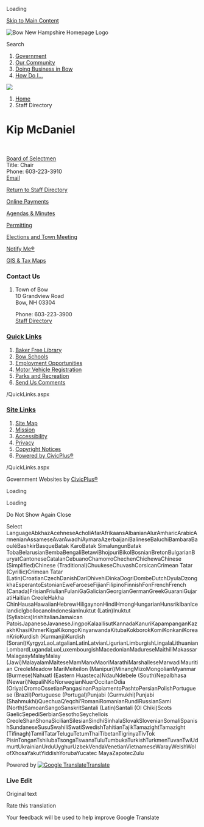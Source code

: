 Loading

[Skip to Main Content](https://www.bownh.gov/directory.aspx?eid=184%2F)

![Bow New Hampshire Homepage Logo](https://www.bownh.gov/ImageRepository/Document?documentID=6690)

Search

1. [Government](https://www.bownh.gov/27/Government)
2. [Our Community](https://www.bownh.gov/31/Our-Community)
3. [Doing Business in Bow](https://www.bownh.gov/35/Doing-Business-in-Bow)
4. [How Do I...](https://www.bownh.gov/9/How-Do-I)

<!--THE END-->

![](https://www.bownh.gov/ImageRepository/Document?documentID=6691)

1. [Home](https://www.bownh.gov)
2. Staff Directory

# Kip McDaniel

 

[Board of Selectmen](https://www.bownh.gov/Directory.aspx?DID=22)  
Title: Chair  
Phone: 603-223-3910  
[Email](mailto:kmcdaniel@bownh.gov)

[Return to Staff Directory](https://www.bownh.gov/Directory.aspx)

[Online Payments](https://pay.eb2gov.com/BowNH)

[Agendas &amp; Minutes](https://www.bownh.gov/AgendaCenter)

[Permitting](https://www.bownh.gov/568/Permits-Applications)

[Elections and Town Meeting](https://www.bownh.gov/741/Elections)

[Notify Me®](https://www.bownh.gov/list.aspx)

[GIS &amp; Tax Maps](https://www.bownh.gov/172/Tax-MapsGIS)

### Contact Us

1. Town of Bow  
   10 Grandview Road  
   Bow, NH 03304
   
   Phone: 603-223-3900  
   [Staff Directory](https://www.bownh.gov/directory)

### [Quick Links](https://www.bownh.gov/QuickLinks.aspx?CID=48)

1. [Baker Free Library](https://www.bowbakerfreelibrary.org)
2. [Bow Schools](https://www.bownh.gov/257/Schools)
3. [Employment Opportunities](https://www.bownh.gov/Jobs.aspx)
4. [Motor Vehicle Registration](https://www.bownh.gov/216)
5. [Parks and Recreation](https://www.bownh.gov/256/Parks-Recreation)
6. [Send Us Comments](https://www.bownh.gov/FormCenter/Contact-Us-4/Contact-Officials-43)

/QuickLinks.aspx

### [Site Links](https://www.bownh.gov/QuickLinks.aspx?CID=53)

1. [Site Map](https://www.bownh.gov/sitemap)
2. [Mission](https://www.bownh.gov)
3. [Accessibility](https://www.bownh.gov/Accessibility)
4. [Privacy](https://www.bownh.gov)
5. [Copyright Notices](https://www.bownh.gov/site/copyright)
6. [Powered by CivicPlus®](https://civicplus.com/referral)

/QuickLinks.aspx

Government Websites by [CivicPlus®](https://connect.civicplus.com/referral)

Loading

Loading

Do Not Show Again Close

Select LanguageAbkhazAcehneseAcholiAfarAfrikaansAlbanianAlurAmharicArabicArmenianAssameseAvarAwadhiAymaraAzerbaijaniBalineseBaluchiBambaraBaouléBashkirBasqueBatak KaroBatak SimalungunBatak TobaBelarusianBembaBengaliBetawiBhojpuriBikolBosnianBretonBulgarianBuryatCantoneseCatalanCebuanoChamorroChechenChichewaChinese (Simplified)Chinese (Traditional)ChuukeseChuvashCorsicanCrimean Tatar (Cyrillic)Crimean Tatar (Latin)CroatianCzechDanishDariDhivehiDinkaDogriDombeDutchDyulaDzongkhaEsperantoEstonianEweFaroeseFijianFilipinoFinnishFonFrenchFrench (Canada)FrisianFriulianFulaniGaGalicianGeorgianGermanGreekGuaraniGujaratiHaitian CreoleHakha ChinHausaHawaiianHebrewHiligaynonHindiHmongHungarianHunsrikIbanIcelandicIgboIlocanoIndonesianInuktut (Latin)Inuktut (Syllabics)IrishItalianJamaican PatoisJapaneseJavaneseJingpoKalaallisutKannadaKanuriKapampanganKazakhKhasiKhmerKigaKikongoKinyarwandaKitubaKokborokKomiKonkaniKoreanKrioKurdish (Kurmanji)Kurdish (Sorani)KyrgyzLaoLatgalianLatinLatvianLigurianLimburgishLingalaLithuanianLombardLugandaLuoLuxembourgishMacedonianMadureseMaithiliMakassarMalagasyMalayMalay (Jawi)MalayalamMalteseMamManxMaoriMarathiMarshalleseMarwadiMauritian CreoleMeadow MariMeiteilon (Manipuri)MinangMizoMongolianMyanmar (Burmese)Nahuatl (Eastern Huasteca)NdauNdebele (South)Nepalbhasa (Newari)NepaliNKoNorwegianNuerOccitanOdia (Oriya)OromoOssetianPangasinanPapiamentoPashtoPersianPolishPortuguese (Brazil)Portuguese (Portugal)Punjabi (Gurmukhi)Punjabi (Shahmukhi)QuechuaQʼeqchiʼRomaniRomanianRundiRussianSami (North)SamoanSangoSanskritSantali (Latin)Santali (Ol Chiki)Scots GaelicSepediSerbianSesothoSeychellois CreoleShanShonaSicilianSilesianSindhiSinhalaSlovakSlovenianSomaliSpanishSundaneseSusuSwahiliSwatiSwedishTahitianTajikTamazightTamazight (Tifinagh)TamilTatarTeluguTetumThaiTibetanTigrinyaTivTok PisinTonganTshilubaTsongaTswanaTuluTumbukaTurkishTurkmenTuvanTwiUdmurtUkrainianUrduUyghurUzbekVendaVenetianVietnameseWarayWelshWolofXhosaYakutYiddishYorubaYucatec MayaZapotecZulu

Powered by [![Google Translate](https://www.gstatic.com/images/branding/googlelogo/1x/googlelogo_color_42x16dp.png)Translate](https://translate.google.com)

### Live Edit

Original text

Rate this translation

Your feedback will be used to help improve Google Translate